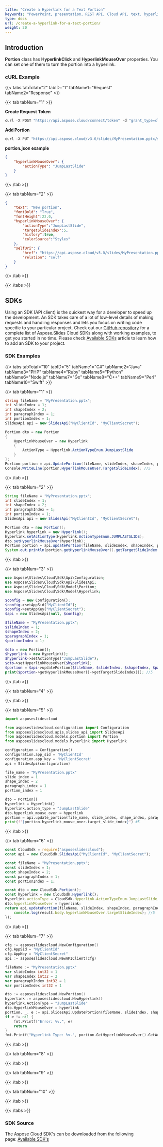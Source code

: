 ```yaml
---
title: "Create a Hyperlink for a Text Portion"
keywords: "PowerPoint, presentation, REST API, Cloud API, text, hyperlink, create a hyperlink, add a hyperlink"
type: docs
url: /create-a-hyperlink-for-a-text-portion/
weight: 20
---
```


## **Introduction**
**Portion** class has **HyperlinkClick** and **HyperlinkMouseOver** properties. You can set one of them to turn the portion into a hyperlink.

### **cURL Example**
{{< tabs tabTotal="2" tabID="1" tabName1="Request" tabName2="Response" >}}

{{< tab tabNum="1" >}}

**Create Request Token**

```java
curl -X POST "https://api.aspose.cloud/connect/token" -d "grant_type=client_credentials&client_id=MyClientId&client_secret=MyClientSecret" -H "Content-Type: application/x-www-form-urlencoded" -H "Accept: application/json"
```

**Add Portion**

```java
curl -X PUT "https://api.aspose.cloud/v3.0/slides/MyPresentation.pptx/slides/1/shapes/2/paragraphs/3/portions/1" -d "@portion.json" -H "Content-Type: text/json" -H "Authorization: Bearer AuthToken"
```

**portion.json example**

```json
{
    "hyperlinkMouseOver": {
        "actionType": "JumpLastSlide"
    }
}
```

{{< /tab >}}

{{< tab tabNum="2" >}}

```json
{
    "text": "New portion",
    "fontBold": "True",
    "fontHeight":22.0,
    "hyperlinkMouseOver": {
        "actionType":"JumpLastSlide",
        "targetSlideIndex":5,
        "history":true,
        "colorSource":"Styles"
    },
    "selfUri": {
        "href": "https://api.aspose.cloud/v3.0/slides/MyPresentation.pptx/slides/1/shapes/2/paragraphs/3/portions/1",
        "relation": "self"
    }
}
```

{{< /tab >}}

{{< /tabs >}}
## **SDKs**
Using an SDK (API client) is the quickest way for a developer to speed up the development. An SDK takes care of a lot of low-level details of making requests and handling responses and lets you focus on writing code specific to your particular project. Check out our [GitHub repository](https://github.com/aspose-slides-cloud) for a complete list of Aspose.Slides Cloud SDKs along with working examples, to get you started in no time. Please check [Available SDKs](/slides/available-sdks/) article to learn how to add an SDK to your project.
### **SDK Examples**
{{< tabs tabTotal="10" tabID="5" tabName1="C#" tabName2="Java" tabName3="PHP" tabName4="Ruby" tabName5="Python" tabName6="Node.js" tabName7="Go" tabName8="C++" tabName9="Perl" tabName10="Swift" >}}

{{< tab tabNum="1" >}}

```csharp
string fileName = "MyPresentation.pptx";
int slideIndex = 1;
int shapeIndex = 2;
int paragraphIndex = 1;
int portionIndex = 1;
SlidesApi api = new SlidesApi("MyClientId", "MyClientSecret");

Portion dto = new Portion
{
    HyperlinkMouseOver = new Hyperlink
    {
        ActionType = Hyperlink.ActionTypeEnum.JumpLastSlide
    }
};
Portion portion = api.UpdatePortion(fileName, slideIndex, shapeIndex, paragraphIndex, portionIndex, dto);
Console.WriteLine(portion.HyperlinkMouseOver.TargetSlideIndex); //5
```

{{< /tab >}}

{{< tab tabNum="2" >}}

```java
String fileName = "MyPresentation.pptx";
int slideIndex = 1;
int shapeIndex = 2;
int paragraphIndex = 1;
int portionIndex = 1;
SlidesApi api = new SlidesApi("MyClientId", "MyClientSecret");

Portion dto = new Portion();
Hyperlink hyperlink = new Hyperlink();
hyperlink.setActionType(Hyperlink.ActionTypeEnum.JUMPLASTSLIDE);
dto.setHyperlinkMouseOver(hyperlink);
Portion portion = api.updatePortion(fileName, slideIndex, shapeIndex, paragraphIndex, portionIndex, dto, null, null, null, null);
System.out.println(portion.getHyperlinkMouseOver().getTargetSlideIndex()); //5
```

{{< /tab >}}

{{< tab tabNum="3" >}}

```php
use Aspose\Slides\Cloud\Sdk\Api\Configuration;
use Aspose\Slides\Cloud\Sdk\Api\SlidesApi;
use Aspose\Slides\Cloud\Sdk\Model\Portion;
use Aspose\Slides\Cloud\Sdk\Model\Hyperlink;

$config = new Configuration();
$config->setAppSid("MyClientId");
$config->setAppKey("MyClientSecret");
$api = new SlidesApi(null, $config);

$fileName = "MyPresentation.pptx";
$slideIndex = 1;
$shapeIndex = 2;
$paragraphIndex = 1;
$portionIndex = 1;

$dto = new Portion();
$hyperlink = new Hyperlink();
$hyperlink->setActionType("JumpLastSlide");
$dto->setHyperlinkMouseOver($hyperlink);
$portion = $api->updatePortion($fileName, $slideIndex, $shapeIndex, $paragraphIndex, $portionIndex, $dto);
print($portion->getHyperlinkMouseOver()->getTargetSlideIndex()); //5
```

{{< /tab >}}

{{< tab tabNum="4" >}}

{{< /tab >}}

{{< tab tabNum="5" >}}

```python
import asposeslidescloud

from asposeslidescloud.configuration import Configuration
from asposeslidescloud.apis.slides_api import SlidesApi
from asposeslidescloud.models.portion import Portion
from asposeslidescloud.models.hyperlink import Hyperlink

configuration = Configuration()
configuration.app_sid = 'MyClientId'
configuration.app_key = 'MyClientSecret'
api = SlidesApi(configuration)

file_name = "MyPresentation.pptx"
slide_index = 1
shape_index = 2
paragraph_index = 1
portion_index = 1

dto = Portion()
hyperlink = Hyperlink()
hyperlink.action_type = "JumpLastSlide"
dto.hyperlink_mouse_over = hyperlink
portion = api.update_portion(file_name, slide_index, shape_index, paragraph_index, portion_index, dto)
print(f"{portion.hyperlink_mouse_over.target_slide_index}") #5
```

{{< /tab >}}

{{< tab tabNum="6" >}}

```javascript
const CloudSdk = require("asposeslidescloud");
const api = new CloudSdk.SlidesApi("MyClientId", "MyClientSecret");

const fileName = "MyPresentation.pptx";
const slideIndex = 1;
const shapeIndex = 2;
const paragraphIndex = 1;
const portionIndex = 1;

const dto = new CloudSdk.Portion();
const hyperlink = new CloudSdk.Hyperlink();
hyperlink.actionType = CloudSdk.Hyperlink.ActionTypeEnum.JumpLastSlide;
dto.hyperlinkMouseOver = hyperlink;
return api.updatePortion(fileName, slideIndex, shapeIndex, paragraphIndex, portionIndex, dto).then(result => {
    console.log(result.body.hyperlinkMouseOver.targetSlideIndex); //5
});
```

{{< /tab >}}

{{< tab tabNum="7" >}}

```go
cfg := asposeslidescloud.NewConfiguration()
cfg.AppSid = "MyClientId"
cfg.AppKey = "MyClientSecret"
api := asposeslidescloud.NewAPIClient(cfg)

fileName := "MyPresentation.pptx"
var slideIndex int32 = 1
var shapeIndex int32 = 2
var paragraphIndex int32 = 1
var portionIndex int32 = 1

dto := asposeslidescloud.NewPortion()
hyperlink := asposeslidescloud.NewHyperlink()
hyperlink.ActionType = "JumpLastSlide"
dto.HyperlinkMouseOver = hyperlink
portion, _, e := api.SlidesApi.UpdatePortion(fileName, slideIndex, shapeIndex, paragraphIndex, portionIndex, dto, "", "", "", "")
if e != nil {
    fmt.Printf("Error: %v.", e)
    return
}
fmt.Printf("Hyperlink Type: %v.", portion.GetHyperlinkMouseOver().GetActionType())
```

{{< /tab >}}

{{< tab tabNum="8" >}}

{{< /tab >}}

{{< tab tabNum="9" >}}

{{< /tab >}}

{{< tab tabNum="10" >}}

{{< /tab >}}

{{< /tabs >}}

### **SDK Source**
The Aspose Cloud SDK's can be downloaded from the following page: [Available SDK's](/slides/available-sdks/)
